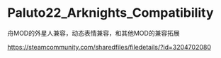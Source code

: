 # Paluto22_Arknights_Compatibility
 舟MOD的外星人兼容，动态表情兼容，和其他MOD的兼容拓展

 https://steamcommunity.com/sharedfiles/filedetails/?id=3204702080
